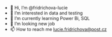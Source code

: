- 👋 Hi, I’m @fridrichova-lucie
- 👀 I’m interested in data and testing
- 🌱 I’m currently learning Power Bi, SQL
- 💞️ I’m looking new job
- 📫 How to reach me lucie.fridrichova@post.cz

<!---
fridrichova-lucie/fridrichova-lucie is a ✨ special ✨ repository because its `README.md` (this file) appears on your GitHub profile.
You can click the Preview link to take a look at your changes.
--->
